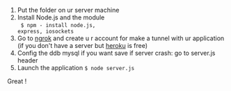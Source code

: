 
1. Put the folder on ur server machine
2. Install Node.js and the module<br>
<code> $ npm - install node.js, express, iosockets</code><br>
3. Go to <a href="#">ngrok</a> and create u r account for make a tunnel with ur application (if you don't have a server but <a href="#">heroku</a> is free)
5. Config the ddb mysql if you want save if server crash: go to server.js header
4. Launch the application
<code>$ node server.js</code><br>

Great !


